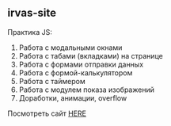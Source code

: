 ## irvas-site

Практика JS:

1. Работа с модальными окнами
2. Работа с табами (вкладками) на странице
3. Работа с формами отправки данных
4. Работа с формой-калькулятором
5. Работа с таймером
6. Работа c модулем показа изображений
7. Доработки, анимации, overflow

Посмотреть сайт [HERE](https://fatb0yy.github.io/irvas-site/dist/)
